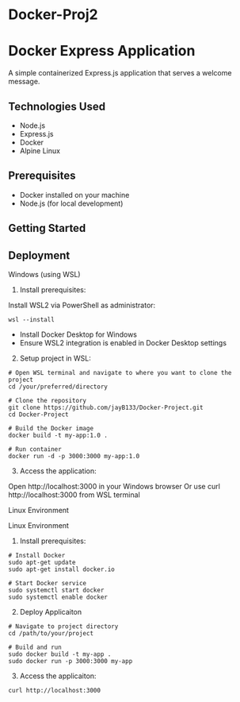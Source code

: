 # Docker-Proj2

# Docker Express Application

A simple containerized Express.js application that serves a welcome message.

## Technologies Used
- Node.js
- Express.js
- Docker
- Alpine Linux

## Prerequisites
- Docker installed on your machine
- Node.js (for local development)

## Getting Started

## Deployment
Windows (using WSL)

1. Install prerequisites:

Install WSL2 via PowerShell as administrator:
```
wsl --install
```
- Install Docker Desktop for Windows
-  Ensure WSL2 integration is enabled in Docker Desktop settings

2. Setup project in WSL:
```
# Open WSL terminal and navigate to where you want to clone the project
cd /your/preferred/directory

# Clone the repository
git clone https://github.com/jayB133/Docker-Project.git
cd Docker-Project

# Build the Docker image
docker build -t my-app:1.0 .

# Run container
docker run -d -p 3000:3000 my-app:1.0
```
3. Access the application:

Open http://localhost:3000 in your Windows browser
Or use curl http://localhost:3000 from WSL terminal


Linux Environment

Linux Environment

1. Install prerequisites:
```
# Install Docker
sudo apt-get update
sudo apt-get install docker.io

# Start Docker service
sudo systemctl start docker
sudo systemctl enable docker
```
2. Deploy Applicaiton
```
# Navigate to project directory
cd /path/to/your/project

# Build and run
sudo docker build -t my-app .
sudo docker run -p 3000:3000 my-app
```
3. Access the applicaiton:
```
curl http://localhost:3000
```
